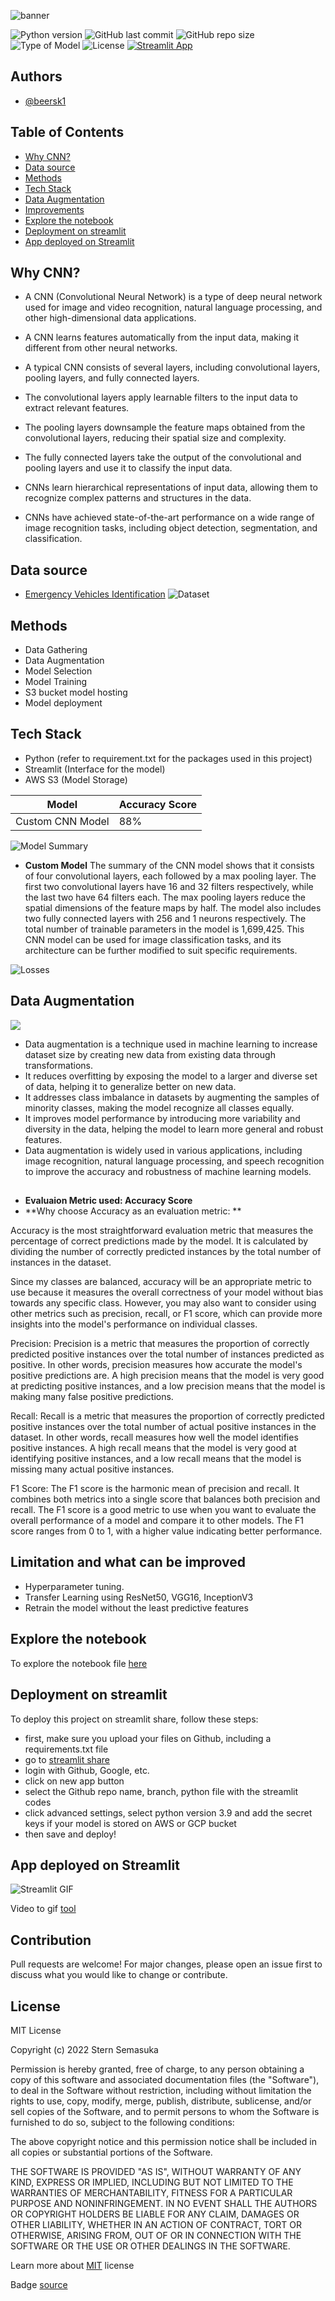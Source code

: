 ![banner](assets/Credit_card_approval_banner.png)


![Python version](https://img.shields.io/badge/Python%20version-3.11%2B-lightgrey)
![GitHub last commit](https://img.shields.io/github/last-commit/beersk1/Emergency_Vehicle_Classification)
![GitHub repo size](https://img.shields.io/badge/Repo%20Size-19.4%20MB-blue)
![Type of Model](https://img.shields.io/badge/Model%20Used-CNN-red)
![License](https://img.shields.io/badge/License-MIT-green)
[![Streamlit App](https://static.streamlit.io/badges/streamlit_badge_black_white.svg)](https://beersk1-emergency-vehic-emergency-vehicle-classification-o9nkbz.streamlit.app/)

## Authors

- [@beersk1](https://www.github.com/beersk1)

## Table of Contents

  - [Why CNN?](#why-cnn)
  - [Data source](#data-source)
  - [Methods](#methods)
  - [Tech Stack](#tech-stack)
  - [Data Augmentation](#data-augmentation)
  - [Improvements](#limitation-and-what-can-be-improved)
  - [Explore the notebook](#explore-the-notebook)
  - [Deployment on streamlit](#deployment-on-streamlit)
  - [App deployed on Streamlit](#app-deployed-on-streamlit)





## Why CNN?

- A CNN (Convolutional Neural Network) is a type of deep neural network used for image and video recognition, natural language processing, and other high-dimensional data applications.

- A CNN learns features automatically from the input data, making it different from other neural networks.

- A typical CNN consists of several layers, including convolutional layers, pooling layers, and fully connected layers.

- The convolutional layers apply learnable filters to the input data to extract relevant features.

- The pooling layers downsample the feature maps obtained from the convolutional layers, reducing their spatial size and complexity.

- The fully connected layers take the output of the convolutional and pooling layers and use it to classify the input data.

- CNNs learn hierarchical representations of input data, allowing them to recognize complex patterns and structures in the data.

- CNNs have achieved state-of-the-art performance on a wide range of image recognition tasks, including object detection, segmentation, and classification.



## Data source

- [Emergency Vehicles Identification](https://www.kaggle.com/datasets/abhisheksinghblr/emergency-vehicles-identification)
![Dataset](assets/dataset.jpg)


## Methods

- Data Gathering 
- Data Augmentation 
- Model Selection 
- Model Training 
- S3 bucket model hosting
- Model deployment


## Tech Stack

- Python (refer to requirement.txt for the packages used in this project)
- Streamlit (Interface for the model)
- AWS S3 (Model Storage)


| Model                     | Accuracy Score |
|-------------------	      |------------------	|
| Custom CNN Model          |88% | 


![Model Summary](assets/summary.jpg)


- **Custom Model**
The summary of the CNN model shows that it consists of four convolutional layers, each followed by a max pooling layer. The first two convolutional layers have 16 and 32 filters respectively, while the last two have 64 filters each. The max pooling layers reduce the spatial dimensions of the feature maps by half. The model also includes two fully connected layers with 256 and 1 neurons respectively. The total number of trainable parameters in the model is 1,699,425. This CNN model can be used for image classification tasks, and its architecture can be further modified to suit specific requirements.


![Losses](assets/loss.jpg)

## Data Augmentation
![](assets/aug.jpg)
- Data augmentation is a technique used in machine learning to increase dataset size by creating new data from existing data through transformations.
- It reduces overfitting by exposing the model to a larger and diverse set of data, helping it to generalize better on new data.
- It addresses class imbalance in datasets by augmenting the samples of minority classes, making the model recognize all classes equally.
- It improves model performance by introducing more variability and diversity in the data, helping the model to learn more general and robust features.
- Data augmentation is widely used in various applications, including image recognition, natural language processing, and speech recognition to improve the accuracy and robustness of machine learning models.


##

- **Evaluaion Metric used: Accuracy Score**
- **Why choose Accuracy as an evaluation metric: **

 Accuracy is the most straightforward evaluation metric that measures the percentage of correct predictions made by the model. It is calculated by dividing the number of correctly predicted instances by the total number of instances in the dataset.

Since my classes are balanced, accuracy will be an appropriate metric to use because it measures the overall correctness of your model without bias towards any specific class.
However, you may also want to consider using other metrics such as precision, recall, or F1 score, which can provide more insights into the model's performance on individual classes.

 Precision: Precision is a metric that measures the proportion of correctly predicted positive instances over the total number of instances predicted as positive. In other words, precision measures how accurate the model's positive predictions are. A high precision means that the model is very good at predicting positive instances, and a low precision means that the model is making many false positive predictions.

Recall: Recall is a metric that measures the proportion of correctly predicted positive instances over the total number of actual positive instances in the dataset. In other words, recall measures how well the model identifies positive instances. A high recall means that the model is very good at identifying positive instances, and a low recall means that the model is missing many actual positive instances.

F1 Score: The F1 score is the harmonic mean of precision and recall. It combines both metrics into a single score that balances both precision and recall. The F1 score is a good metric to use when you want to evaluate the overall performance of a model and compare it to other models. The F1 score ranges from 0 to 1, with a higher value indicating better performance.



## Limitation and what can be improved

- Hyperparameter tuning.
- Transfer Learning using ResNet50, VGG16, InceptionV3
- Retrain the model without the least predictive features



## Explore the notebook

To explore the notebook file [here](https://nbviewer.org/github.com/beersk1/Emergency_Vehicle_Classification/blob/main/Emergency_Vehicle_Classification_CNN.ipynb)

## Deployment on streamlit

To deploy this project on streamlit share, follow these steps:

- first, make sure you upload your files on Github, including a requirements.txt file
- go to [streamlit share](https://share.streamlit.io/)
- login with Github, Google, etc.
- click on new app button
- select the Github repo name, branch, python file with the streamlit codes
- click advanced settings, select python version 3.9 and add the secret keys if your model is stored on AWS or GCP bucket
- then save and deploy!

## App deployed on Streamlit

![Streamlit GIF](assets/gif_streamlit.gif)

Video to gif [tool](https://ezgif.com/)

## Contribution

Pull requests are welcome! For major changes, please open an issue first to discuss what you would like to change or contribute.


## License

MIT License

Copyright (c) 2022 Stern Semasuka

Permission is hereby granted, free of charge, to any person obtaining a copy
of this software and associated documentation files (the "Software"), to deal
in the Software without restriction, including without limitation the rights
to use, copy, modify, merge, publish, distribute, sublicense, and/or sell
copies of the Software, and to permit persons to whom the Software is
furnished to do so, subject to the following conditions:

The above copyright notice and this permission notice shall be included in all
copies or substantial portions of the Software.

THE SOFTWARE IS PROVIDED "AS IS", WITHOUT WARRANTY OF ANY KIND, EXPRESS OR
IMPLIED, INCLUDING BUT NOT LIMITED TO THE WARRANTIES OF MERCHANTABILITY,
FITNESS FOR A PARTICULAR PURPOSE AND NONINFRINGEMENT. IN NO EVENT SHALL THE
AUTHORS OR COPYRIGHT HOLDERS BE LIABLE FOR ANY CLAIM, DAMAGES OR OTHER
LIABILITY, WHETHER IN AN ACTION OF CONTRACT, TORT OR OTHERWISE, ARISING FROM,
OUT OF OR IN CONNECTION WITH THE SOFTWARE OR THE USE OR OTHER DEALINGS IN THE
SOFTWARE.

Learn more about [MIT](https://choosealicense.com/licenses/mit/) license


Badge [source](https://shields.io/)
